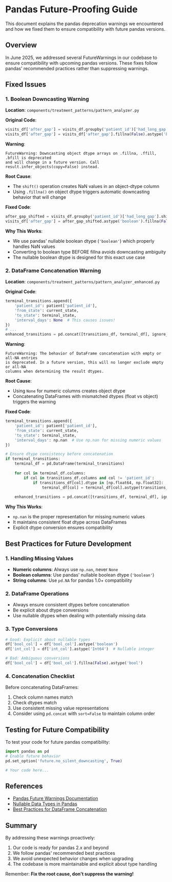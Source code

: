 # Pandas Future-Proofing Guide

This document explains the pandas deprecation warnings we encountered and how we fixed them to ensure compatibility with future pandas versions.

## Overview

In June 2025, we addressed several FutureWarnings in our codebase to ensure compatibility with upcoming pandas versions. These fixes follow pandas' recommended practices rather than suppressing warnings.

## Fixed Issues

### 1. Boolean Downcasting Warning

**Location**: `components/treatment_patterns/pattern_analyzer.py`

**Original Code**:
```python
visits_df['after_gap'] = visits_df.groupby('patient_id')['had_long_gap'].shift(1)
visits_df['after_gap'] = visits_df['after_gap'].fillna(False).astype('bool')
```

**Warning**:
```
FutureWarning: Downcasting object dtype arrays on .fillna, .ffill, .bfill is deprecated 
and will change in a future version. Call result.infer_objects(copy=False) instead.
```

**Root Cause**: 
- The `shift()` operation creates NaN values in an object-dtype column
- Using `.fillna()` on object dtype triggers automatic downcasting behavior that will change

**Fixed Code**:
```python
after_gap_shifted = visits_df.groupby('patient_id')['had_long_gap'].shift(1)
visits_df['after_gap'] = after_gap_shifted.astype('boolean').fillna(False)
```

**Why This Works**:
- We use pandas' nullable boolean dtype (`'boolean'`) which properly handles NaN values
- Converting to boolean type BEFORE fillna avoids downcasting ambiguity
- The nullable boolean dtype is designed for this exact use case

### 2. DataFrame Concatenation Warning

**Location**: `components/treatment_patterns/pattern_analyzer_enhanced.py`

**Original Code**:
```python
terminal_transitions.append({
    'patient_id': patient['patient_id'],
    'from_state': current_state,
    'to_state': terminal_state,
    'interval_days': None  # This causes issues!
})
# ...
enhanced_transitions = pd.concat([transitions_df, terminal_df], ignore_index=True)
```

**Warning**:
```
FutureWarning: The behavior of DataFrame concatenation with empty or all-NA entries 
is deprecated. In a future version, this will no longer exclude empty or all-NA 
columns when determining the result dtypes.
```

**Root Cause**:
- Using `None` for numeric columns creates object dtype
- Concatenating DataFrames with mismatched dtypes (float vs object) triggers the warning

**Fixed Code**:
```python
terminal_transitions.append({
    'patient_id': patient['patient_id'],
    'from_state': current_state,
    'to_state': terminal_state,
    'interval_days': np.nan  # Use np.nan for missing numeric values
})

# Ensure dtype consistency before concatenation
if terminal_transitions:
    terminal_df = pd.DataFrame(terminal_transitions)
    
    for col in terminal_df.columns:
        if col in transitions_df.columns and col != 'patient_id':
            if transitions_df[col].dtype in [np.float64, np.float32]:
                terminal_df[col] = terminal_df[col].astype(transitions_df[col].dtype)
    
    enhanced_transitions = pd.concat([transitions_df, terminal_df], ignore_index=True)
```

**Why This Works**:
- `np.nan` is the proper representation for missing numeric values
- It maintains consistent float dtype across DataFrames
- Explicit dtype conversion ensures compatibility

## Best Practices for Future Development

### 1. Handling Missing Values
- **Numeric columns**: Always use `np.nan`, never `None`
- **Boolean columns**: Use pandas' nullable boolean dtype (`'boolean'`)
- **String columns**: Use `pd.NA` for pandas 1.0+ compatibility

### 2. DataFrame Operations
- Always ensure consistent dtypes before concatenation
- Be explicit about dtype conversions
- Use nullable dtypes when dealing with potentially missing data

### 3. Type Conversions
```python
# Good: Explicit about nullable types
df['bool_col'] = df['bool_col'].astype('boolean')
df['int_col'] = df['int_col'].astype('Int64')  # Nullable integer

# Bad: Ambiguous conversions
df['bool_col'] = df['bool_col'].fillna(False).astype('bool')
```

### 4. Concatenation Checklist
Before concatenating DataFrames:
1. Check column names match
2. Check dtypes match
3. Use consistent missing value representations
4. Consider using `pd.concat` with `sort=False` to maintain column order

## Testing for Future Compatibility

To test your code for future pandas compatibility:

```python
import pandas as pd
# Enable future behavior
pd.set_option('future.no_silent_downcasting', True)

# Your code here...
```

## References

- [Pandas Future Warnings Documentation](https://pandas.pydata.org/docs/user_guide/gotchas.html#futurewarning)
- [Nullable Data Types in Pandas](https://pandas.pydata.org/docs/user_guide/integer_na.html)
- [Best Practices for DataFrame Concatenation](https://pandas.pydata.org/docs/user_guide/merging.html)

## Summary

By addressing these warnings proactively:
1. Our code is ready for pandas 2.x and beyond
2. We follow pandas' recommended best practices
3. We avoid unexpected behavior changes when upgrading
4. The codebase is more maintainable and explicit about type handling

Remember: **Fix the root cause, don't suppress the warning!**